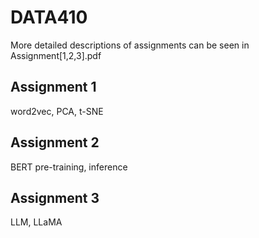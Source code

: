 # DATA410

More detailed descriptions of assignments can be seen in Assignment[1,2,3].pdf

## Assignment 1

word2vec, PCA, t-SNE

## Assignment 2

BERT pre-training, inference

## Assignment 3

LLM, LLaMA
